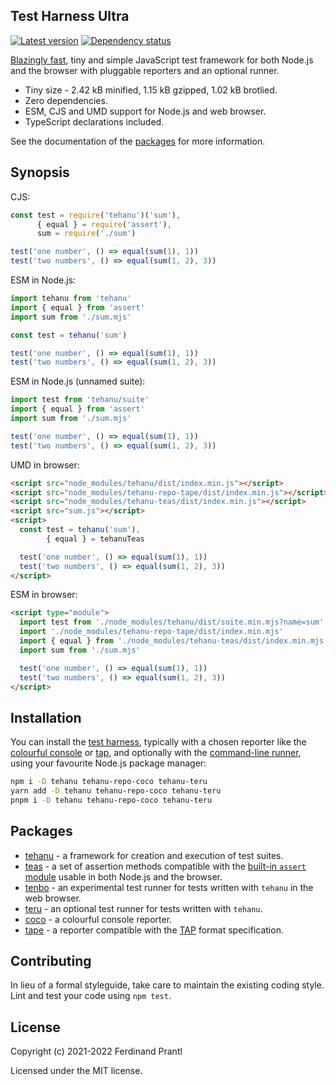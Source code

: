 ## Test Harness Ultra

[![Latest version](https://img.shields.io/npm/v/tehanu)](https://www.npmjs.com/package/tehanu)
[![Dependency status](https://img.shields.io/librariesio/release/npm/tehanu-teru)](https://www.npmjs.com/package/tehanu-teru)

[Blazingly fast](./benchmarks#readme), tiny and simple JavaScript test framework for both Node.js and the browser with pluggable reporters and an optional runner.

* Tiny size - 2.42 kB minified, 1.15 kB gzipped, 1.02 kB brotlied.
* Zero dependencies.
* ESM, CJS and UMD support for Node.js and web browser.
* TypeScript declarations included.

See the documentation of the [packages](#packages) for more information.

## Synopsis

CJS:

```js
const test = require('tehanu')('sum'),
      { equal } = require('assert'),
      sum = require('./sum')

test('one number', () => equal(sum(1), 1))
test('two numbers', () => equal(sum(1, 2), 3))
```

ESM in Node.js:

```js
import tehanu from 'tehanu'
import { equal } from 'assert'
import sum from './sum.mjs'

const test = tehanu('sum')

test('one number', () => equal(sum(1), 1))
test('two numbers', () => equal(sum(1, 2), 3))
```

ESM in Node.js (unnamed suite):

```js
import test from 'tehanu/suite'
import { equal } from 'assert'
import sum from './sum.mjs'

test('one number', () => equal(sum(1), 1))
test('two numbers', () => equal(sum(1, 2), 3))
```

UMD in browser:

```html
<script src="node_modules/tehanu/dist/index.min.js"></script>
<script src="node_modules/tehanu-repo-tape/dist/index.min.js"></script>
<script src="node_modules/tehanu-teas/dist/index.min.js"></script>
<script src="sum.js"></script>
<script>
  const test = tehanu('sum'),
        { equal } = tehanuTeas

  test('one number', () => equal(sum(1), 1))
  test('two numbers', () => equal(sum(1, 2), 3))
</script>
```

ESM in browser:

```html
<script type="module">
  import test from './node_modules/tehanu/dist/suite.min.mjs?name=sum'
  import './node_modules/tehanu-repo-tape/dist/index.min.mjs'
  import { equal } from './node_modules/tehanu-teas/dist/index.min.mjs'
  import sum from './sum.mjs'

  test('one number', () => equal(sum(1), 1))
  test('two numbers', () => equal(sum(1, 2), 3))
</script>
```

## Installation

You can install the [test harness](./packages/index#readme), typically with a chosen reporter like the [colourful console](./packages/coco#readme) or [tap](./packages/tape#readme), and optionally with the [command-line runner](./packages/teru#readme), using your favourite Node.js package manager:

```sh
npm i -D tehanu tehanu-repo-coco tehanu-teru
yarn add -D tehanu tehanu-repo-coco tehanu-teru
pnpm i -D tehanu tehanu-repo-coco tehanu-teru
```

## Packages

* [tehanu](./packages/index#readme) - a framework for creation and execution of test suites.
* [teas](./packages/teas#readme) - a set of assertion methods compatible with the [built-in `assert` module] usable in both Node.js and the browser.
* [tenbo](./packages/tenbo#readme) - an experimental test runner for tests written with `tehanu` in the web browser.
* [teru](./packages/teru#readme) - an optional test runner for tests written with `tehanu`.
* [coco](./packages/coco#readme) - a colourful console reporter.
* [tape](./packages/tape#readme) - a reporter compatible with the [TAP] format specification.

## Contributing

In lieu of a formal styleguide, take care to maintain the existing coding style. Lint and test your code using `npm test`.

## License

Copyright (c) 2021-2022 Ferdinand Prantl

Licensed under the MIT license.

[built-in `assert` module]: https://nodejs.org/api/assert.html
[TAP]: https://node-tap.org/tap-protocol/
